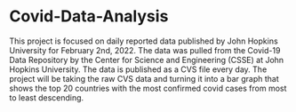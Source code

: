 # Covid-Data-Analysis
This project is focused on daily reported data published by John Hopkins University for February 2nd, 2022. The data was pulled from the Covid-19 Data Repository by the Center for Science and Engineering (CSSE) at John Hopkins University. The data is published as a CVS file every day. The project will be taking the raw CVS data and turning it into a bar graph that shows the top 20 countries with the most confirmed covid cases from most to least descending. 

                                                      
